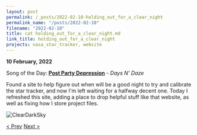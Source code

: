 ```yaml
---
layout: post
permalink: /_posts/2022-02-10-holding_out_for_a_clear_night
permalink_name: "/posts/2022-02-10"
filename: "2022-02-10"
title: cat holding_out_for_a_clear_night.md
link_title: holding_out_for_a_clear_night
projects: nasa_star_tracker, website
---
```

**10 February, 2022**

Song of the Day: [**Post Party Depression**](https://youtu.be/3_ym8rdYPgY) - *Days N' Daze*

Found a site to help figure out when will be a good night to try and calibrate the star tracker, and now I'm left waiting for a halfway decent one. Today I refreshed this site, adding a place to drop helpful stuff like that website, as well as fixing how I store project files.

![ClearDarkSky](https://www.cleardarksky.com/c/HrchObNYcsk.gif?c=900027)

[< Prev](/_posts/2022-02-09-reboot)    [Next >](/all_caught_up)
